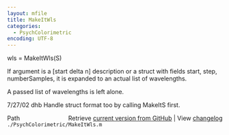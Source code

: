 ```yaml
---
layout: mfile
title: MakeItWls
categories:
  - PsychColorimetric
encoding: UTF-8
---
```


wls = MakeItWls(S)

If argument is a [start delta n] description or
a struct with fields start, step, numberSamples,
it is  expanded to an actual list of wavelengths.

A passed list of wavelengths is left alone.

7/27/02  dhb  Handle struct format too by calling MakeItS first.


<div class="code_header" style="text-align:right;">
  <span style="float:left;">Path&nbsp;&nbsp;</span> <span class="counter">Retrieve <a href=
  "https://raw.github.com/Psychtoolbox-3/Psychtoolbox-3/beta/./PsychColorimetric/MakeItWls.m">current version from GitHub</a> | View <a href=
  "https://github.com/Psychtoolbox-3/Psychtoolbox-3/commits/beta/./PsychColorimetric/MakeItWls.m">changelog</a></span>
</div>
<div class="code">
  <code>./PsychColorimetric/MakeItWls.m</code>
</div>
